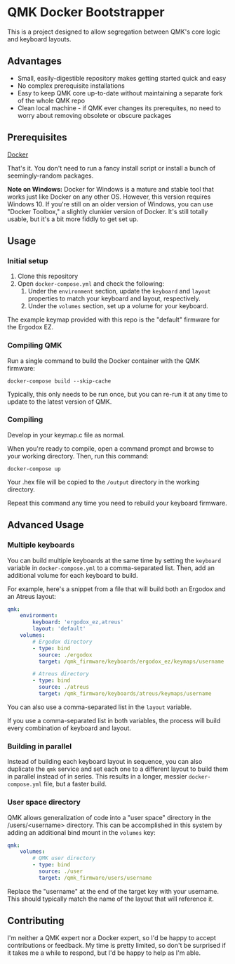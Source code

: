 # QMK Docker Bootstrapper

This is a project designed to allow segregation between QMK's core logic and keyboard layouts.

## Advantages

* Small, easily-digestible repository makes getting started quick and easy
* No complex prerequisite installations
* Easy to keep QMK core up-to-date without maintaining a separate fork of the whole QMK repo
* Clean local machine - if QMK ever changes its prerequites, no need to worry about removing obsolete or obscure packages

## Prerequisites

[Docker](https://www.docker.com/get-started)

That's it. You don't need to run a fancy install script or install a bunch of seemingly-random packages.

**Note on Windows:** Docker for Windows is a mature and stable tool that works just like Docker on any other OS. However, this version requires Windows 10. If you're still on an older version of Windows, you can use "Docker Toolbox," a slightly clunkier version of Docker. It's still totally usable, but it's a bit more fiddly to get set up.

## Usage

### Initial setup

1. Clone this repository
1. Open `docker-compose.yml` and check the following:
    1. Under the `environment` section, update the `keyboard` and `layout` properties to match your keyboard and layout, respectively.
    1. Under the `volumes` section, set up a volume for your keyboard.

The example keymap provided with this repo is the "default" firmware for the Ergodox EZ.

### Compiling QMK

Run a single command to build the Docker container with the QMK firmware:

`docker-compose build --skip-cache`

Typically, this only needs to be run once, but you can re-run it at any time to update to the latest version of QMK.

### Compiling

Develop in your keymap.c file as normal.

When you're ready to compile, open a command prompt and browse to your working directory. Then, run this command:

`docker-compose up`

Your .hex file will be copied to the `/output` directory in the working directory.

Repeat this command any time you need to rebuild your keyboard firmware.

## Advanced Usage

### Multiple keyboards

You can build multiple keyboards at the same time by setting the `keyboard` variable in `docker-compose.yml` to a comma-separated list. Then, add an additional volume for each keyboard to build.

For example, here's a snippet from a file that will build both an Ergodox and an Atreus layout:

```yaml
qmk:
    environment:
        keyboard: 'ergodox_ez,atreus'
        layout: 'default'
    volumes:
        # Ergodox directory
        - type: bind
          source: ./ergodox
          target: /qmk_firmware/keyboards/ergodox_ez/keymaps/username

        # Atreus directory
        - type: bind
          source: ./atreus
          target: /qmk_firmware/keyboards/atreus/keymaps/username
```

You can also use a comma-separated list in the `layout` variable.

If you use a comma-separated list in both variables, the process will build every combination of keyboard and layout.

### Building in parallel

Instead of building each keyboard layout in sequence, you can also duplicate the `qmk` service and set each one to a different layout to build them in parallel instead of in series. This results in a longer, messier `docker-compose.yml` file, but a faster build.

### User space directory

QMK allows generalization of code into a "user space" directory in the /users/\<username> directory. This can be accomplished in this system by adding an additional bind mount in the `volumes` key:

```yaml
qmk:
    volumes:
        # QMK user directory
        - type: bind
          source: ./user
          target: /qmk_firmware/users/username
```

Replace the "username" at the end of the target key with your username. This should typically match the name of the layout that will reference it.

## Contributing

I'm neither a QMK expert nor a Docker expert, so I'd be happy to accept contributions or feedback. My time is pretty limited, so don't be surprised if it takes me a while to respond, but I'd be happy to help as I'm able.
